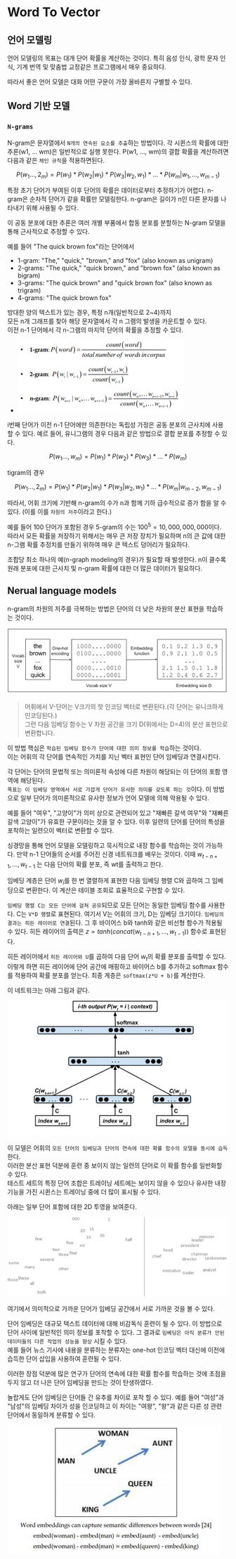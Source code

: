 # Word To Vector

## 언어 모델링

언어 모델링의 목표는 대개 단어 확률을 계산하는 것이다.
특히 음성 인식, 광학 문자 인식, 기계 번역 및 맞춤법 교정같은 프로그램에서 매우 중요하다.

따라서 좋은 언어 모델은 대화 어떤 구문이 가장 올바른지 구별할 수 있다.

## Word 기반 모델

### `N-grams`

N-gram은 문자열에서 `N개의 연속된 요소를 추출`하는 방법이다.
각 시퀸스의 확률에 대한 추론(w1, ... wm)은 일반적으로 실행 못한다.
P(w1, ..., wm)의 결합 확률을 계산하려면 다음과 같은 `체인 규칙`을 적용하면된다.

$$P(w_1 ... , 2_m) = P(w_1)*P(w_2|w_1)*P(w_3|w_2,w_1)* ... *P(w_m|w_1, ... , w_{m-1})$$

특정 초기 단어가 부여된 이후 단어의 확률은 데이터로부터 추정하기가 어렵다. n-gram은 순차적 단어가 같을 확률만 모델링한다.
n-gram은 길이가 n인 다른 문자를 나타내기 위해 사용될 수 있다.

이 공동 분포에 대한 추론은 여러 개별 부품에서 합동 분포를 분할하는 N-gram 모델을 통해 근사적으로 추정할 수 있다.

예를 들어 "The quick brown fox"라는 단어에서

- 1-gram: "The," "quick," "brown," and "fox" (also known as unigram)
- 2-grams: "The quick," "quick brown," and "brown fox" (also known as bigram)
- 3-grams: "The quick brown" and "quick brown fox" (also known as trigram)
- 4-grams: "The quick brown fox"

방대한 양의 텍스트가 있는 경우, 특정 n개(일반적으로 2~4)까지  
모든 n개 그래프를 찾아 해당 문자열에서 각 n 그램의 발생을 카운트할 수 있다.  
이전 n-1 단어에서 각 n-그램의 마지막 단어의 확률을 추정할 수 있다.

- ![n-gram](word_to_vector_pic\n-gram.png)

i번째 단어가 이전 n-1 단어에만 의존한다는 독립성 가정은 공동 분포의 근사치에 사용할 수 있다.
예르 들어, 유니그램의 경우 다음과 같은 방법으로 결합 분포를 추정할 수 있다.

$$P(w_1 ... , w_m) = P(w_1)*P(w_2)*P(w_3)* ... *P(w_m)$$

tigram의 경우

$$P(w_1 ... , 2_m) = P(w_1)*P(w_2|w_1)*P(w_3|w_2,w_1)* ... *P(w_m|w_{m-2},w_{m-1})$$

따라서, 어휘 크기에 기반해 n-gram의 수가 n과 함께 기하 급수적으로 증가 함을 알 수 있다.  (이를 이를 `차원의 저주`이라고 한다.)

예를 들어 100 단어가 포함된 경우 5-gram의 수는 $100^5 = 10,000,000,000$이다.  
따라서 모든 확률을 저장하기 위해서는 매우 큰 저장 장치가 필요하며 n의 큰 값에 대한 n-그램 확률 추정치를 만들기 위하여 매우 큰 텍스트 덩어리가 필요하다.

조합당 최소 하나의 예(n-graph modeling의 경우)가 필요할 때 발생한다.
n이 클수록 원래 분포에 대한 근사치 및 n-gram 확률에 대한 더 많은 데이터가 필요하다.

## Nerual language models

n-gram의 차원의 저주를 극복하는 방법은 단어의 더 낮은 차원의 분산 표현을 학습하는 것이다.

![낮은 차원 분산](word_to_vector_pic\under_dimension.png)
> 어휘에서 V-단어는 V크기의 핫 인코딩 벡터로 변환된다.(각 단어는 유니크하게 인코딩된다.)  
그런 다음 임베딩 함수는 V 차원 공간을 크기 D(위에서는 D=4)의 분산 표현으로 변환합니다.

이 방법 핵심은 `학습된 임베딩 함수가 단어에 대한 의미 정보를 학습`하는 것이다.  
이는 어휘의 각 단어를 연속적인 가치를 지닌 벡터 표현인 단어 임베딩과 연결시킨다.

각 단어는 단어의 문법적 또는 의미론적 속성에 다른 차원이 해당되는 이 단어의 포함 영역에 해당된다.  
`목표는 이 임베딩 영역에서 서로 가깝게 단어가 유사한 의미를 갖도록 하는 것`이다.  이 방법으로 일부 단어가 의미론적으로 유사한 정보가 언어 모델에 의해 악용될 수 있다.  

예를 들어 "여우", "고양이"가 의미 상으로 관련되어 있고 "재빠른 갈색 여우"와 "재빠른 갈색 고양이"가 유효한 구문이라는 것을 알 수 있다.
이후 일련의 단어를  단어의 특성을 포착하는 일련으이 벡터로 변환할 수 있다.

싱경망을 통해 언어 모델을 모델링하고 묵시적으로 내장 함수를 학습하는 것이 가능하다. 만약 n-1 단어들의 순서를 주어진 신경 네트워크를 배우는 것이다. 이때 $w_{t-n+1}, ..., w_{t-1}$ 는 다음 단어의 확률 분포, 즉 wt를 출력하고 한다.

임베딩 계층은 단어 $w_i$를 한 번 열렬하게 표현한 다음 임베딩 행렬 C와 곱하여 그 임베딩으로 변환한다. 이 계산은 테이블 조회로 효율적으로 구현할 수 있다.

`임베딩 행렬 C는 모든 단어에 걸쳐 공유`되므로 모든 단어는 동일한 임베딩 함수를 사용한다. C는 `V*D 행렬`로 표현된다. 여기서 V는 어휘의 크기, D는 임베딩 크기이다. `임베딩의 결과는 히든 레이어로 연결`된다. 그 후 바이어스 b와 tanh와 같은 비선형 함수가 적용될 수 있다. 히든 레이어의 출력은 $z=tanh(concat(w_{t-n+1}, ..., w_{t-1}))$ 함수로 표현된다.

히든 레이어에서 `히든 레이어와 U`를 곱하여 다음 단어 $w_t$의 확률 분포를 출력할 수 있다. 이렇게 하면 히든 레이어에 단어 공간에 매핑하고 바이어스 b를 추가하고 softmax 함수를 적용하여 확률 분포를 얻는다. 최종 계층은 `softmax(z*U + b)`를 계산한다.

이 네트워크는 아래 그림과 같다.

![임베딩 네트워크](word_to_vector_pic\embedding_net.png)

이 모델은 어휘의 `모든 단어의 임베딩과 단어의 연속에 대한 확률 함수의 모델을 동시에 습득`한다.  
이러한 분산 표현 덕분에 훈련 중 보이지 않는 일련의 단어로 이 확률 함수를 일반화할 수 있다.  
테스트 세트의 특정 단어 조합은 트레이닝 세트에는 보이지 않을 수 있으나 유사한 내장 기능을 가진 시퀸스는 트레이닝 중에 더 많이 표시될 수 있다.

아래는 일부 단어 포함에 대한 2D 투영을 보여준다.  

![2D 투영](word_to_vector_pic\2D_word_relation.png)  

여기에서 의미적으로 가까운 단어가 임베딩 공간에서 서로 가까운 것을 볼 수 있다.

단어 임베딩은 대규모 텍스트 데이터에 대해 비감독식 훈련이 될 수 있다.
이 방법으로 단어 사이에 일반적인 의미 정보를 포착할 수 있다.
그 결과로 `임베딩은 아직 분류가 안된 데이터들의 다른 작업의 성능을 향상` 시킬 수 있다.  
예를 들어 뉴스 기사에 내용을 분류하는 분류자는 one-hot 인코딩 벡터 대신에 이전에 습득한 단어 삽입을 사용하여 훈련될 수 있다.  

이러한 장점 덕분에 많은 연구가 단어의 연속에 대한 확률 함수를 학습하는 것에 초점을 두지 않고 더 나은 단어 임베딩을 만드는 것이 탄생하였다.

놀랍게도 단어 임베딩은 단어들 간 유추를 차이로 포착 할 수 있다.
예를 들어 "여성"과 "남성"의 임베딩 차이가 성을 인코딩하고 이 차이는 "여왕", "왕"과 같은 다른 성 관련 단어에서 동일하게 분류할 수 있다.

![단어 임베딩](word_to_vector_pic\word_embedding.png)